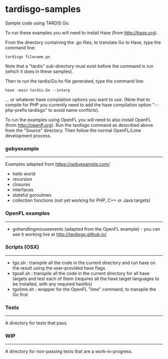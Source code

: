 tardisgo-samples
================

Sample code using TARDIS Go.

To run these examples you will need to install Haxe (from http://haxe.org).

From the directory containing the .go files, to translate Go to Haxe, type the command line: 
```
tardisgo filename.go
```
Note that a "tardis" sub-directory must exist before the command is run (which it does in these samples). 

Then to run the tardis/Go.hx file generated, type the command line: 
```
haxe -main tardis.Go --interp
```
... or whatever haxe compilation options you want to use. (Note that to compile for PHP you currently need to add the haxe compilation option "--php-prefix tardisgo" to avoid name confilcts).

To run the examples using OpenFL you will need to also install OpenFL (from http://openfl.org). Run the tardisgo command as described above from the "Source" directory. Then follow the normal OpenFL/Lime development process.


### gobyexample
---
Examples adapted from https://gobyexample.com/
- hello world
- recursion
- closures
- interfaces
- stateful goroutines
- collection functions (not yet working for PHP, C++ or Java targets)

### OpenFL examples
---------------
- gohandlingmouseevents (adapted from the OpenFL example) - you can see it working live at http://tardisgo.github.io/

### Scripts (OSX)
-------
- tgo.sh : transpile all the code in the current directory and run haxe on the result using the user-provided haxe flags
- tgoall.sh : transpile all the code in the current directory for all haxe targets and test each of them (requires all the haxe target languages to be installed, with any required haxlibs)
- tgolime.sh : wrapper for the OpenFL "lime" command, to transpile the Go first

### Tests
-----
A directory for tests that pass.

### WIP
---
A directory for non-passing tests that are a work-in-progress.









 
